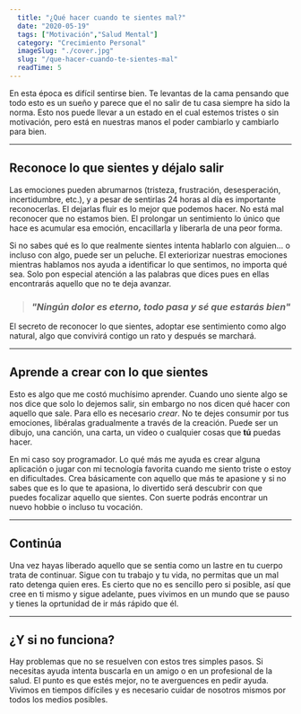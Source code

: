 ```yaml
---
  title: "¿Qué hacer cuando te sientes mal?"
  date: "2020-05-19"
  tags: ["Motivación","Salud Mental"]
  category: "Crecimiento Personal"
  imageSlug: "./cover.jpg"
  slug: "/que-hacer-cuando-te-sientes-mal"
  readTime: 5
---
```


En esta época es difícil sentirse bien. Te levantas de la cama pensando que todo esto es un sueño y parece que el no salir de tu casa siempre ha sido la norma. Esto nos puede llevar a un estado en el cual estemos tristes o sin motivación, pero está en nuestras manos el poder cambiarlo y cambiarlo para bien. 

---

## Reconoce lo que sientes y déjalo salir

Las emociones pueden abrumarnos (tristeza, frustración, desesperación, incertidumbre, etc.), y a pesar de sentirlas 24 horas al día es importante reconocerlas. El dejarlas fluir es lo mejor que podemos hacer. No está mal reconocer que no estamos bien. El prolongar un sentimiento lo único que hace es acumular esa emoción, encacillarla y liberarla de una peor forma. 

Si no sabes qué es lo que realmente sientes intenta hablarlo con alguien... o incluso con algo, puede ser un peluche. El exteriorizar nuestras emociones mientras hablamos nos ayuda a identificar lo que sentimos, no importa qué sea. Solo pon especial atención a las palabras que dices pues en ellas encontrarás aquello que no te deja avanzar.  



> ### *"Ningún dolor es eterno, todo pasa y sé que estarás bien"*



El secreto de reconocer lo que sientes, adoptar ese sentimiento como algo natural, algo que convivirá contigo un rato y después se marchará. 

---

## Aprende a crear con lo que sientes

Esto es algo que me costó muchísimo aprender. Cuando uno siente algo se nos dice que solo lo dejemos salir, sin embargo no nos dicen qué hacer con aquello que sale. Para ello es necesario *crear*. No te dejes consumir por tus emociones, libéralas gradualmente a través de la creación. Puede ser un dibujo, una canción, una carta, un video o cualquier cosas que **tú** puedas hacer. 

En mi caso soy programador. Lo qué más me ayuda es crear alguna aplicación o jugar con mi tecnología favorita cuando me siento triste o estoy en dificultades. Crea básicamente con aquello que más te apasione y si no sabes que es lo que te apasiona, lo divertido será descubrir con que puedes focalizar aquello que sientes. Con suerte podrás encontrar  un nuevo hobbie o incluso tu vocación. 

---

## Continúa

Una vez hayas liberado aquello que se sentia como un lastre en tu cuerpo trata de continuar. Sigue con tu trabajo y tu vida, no permitas que un mal rato detenga quien eres. Es cierto que  no es sencillo pero si posible, así que cree en ti mismo y sigue adelante, pues vivimos en un mundo que se pauso y tienes la oprtunidad de ir más rápido que él.  

---

## ¿Y si no funciona? 

Hay problemas que no se resuelven con estos tres simples pasos. Si necesitas ayuda intenta buscarla en un amigo o en un profesional de la salud. El punto es que estés mejor, no te averguences en pedir ayuda. Vivimos en tiempos difíciles y es necesario cuidar de nosotros mismos por todos los medios posibles.
